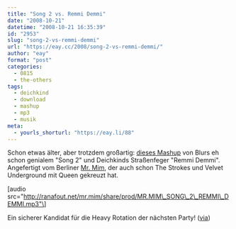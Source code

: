 ```yaml
---
title: "Song 2 vs. Remmi Demmi"
date: "2008-10-21"
datetime: "2008-10-21 16:35:39"
id: "2953"
slug: "song-2-vs-remmi-demmi"
url: "https://eay.cc/2008/song-2-vs-remmi-demmi/"
author: "eay"
format: "post"
categories:
  - 0815
  - the-others
tags:
  - deichkind
  - download
  - mashup
  - mp3
  - musik
meta:
  - yourls_shorturl: "https://eay.li/88"
---
```


Schon etwas älter, aber trotzdem großartig: [dieses Mashup](http://ranafout.net/mr.mim/index.php?2008/01/07/17-remmy-demmi-versus-blur-s-song-2) von Blurs eh schon genialem "Song 2" und Deichkinds Straßenfeger "Remmi Demmi". Angefertigt vom Berliner [Mr. Mim](http://ranafout.net/mr.mim/), der auch schon The Strokes und Velvet Underground mit Queen gekreuzt hat.

\[audio src="http://ranafout.net/mr.mim/share/prod/MR.MIM\_SONG\_2\_REMMI\_DEMMI.mp3"\]

Ein sicherer Kandidat für die Heavy Rotation der nächsten Party! ([via](http://www.la-dolce-vegas.de/2008/10/18/krawall-und-whooohow/))
